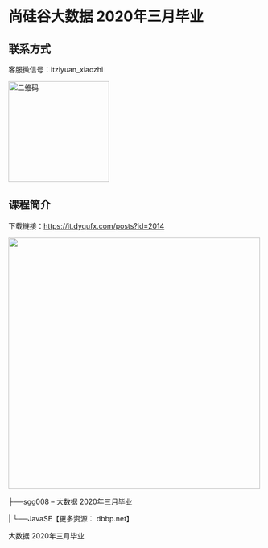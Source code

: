 # 尚硅谷大数据 2020年三月毕业

## 联系方式

客服微信号：itziyuan_xiaozhi

<img src="https://ziyuanyun.oss-cn-guangzhou.aliyuncs.com/common/20240614073449/666b82192834a.jpg" width="200" height="200" alt="二维码">

## 课程简介

下载链接：https://it.dyqufx.com/posts?id=2014

<img src="https://ziyuanyun.oss-cn-guangzhou.aliyuncs.com/yun/20240515183628/6644902c7e199.jpg" width="500" alt="">

  ├──sgg008 &#8211; 大数据 2020年三月毕业

 | └──JavaSE【更多资源： dbbp.net】

 大数据 2020年三月毕业



  